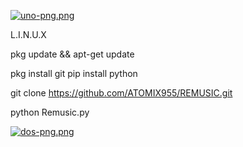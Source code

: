 [![uno-png.png](https://i.postimg.cc/G3ZrVRn1/uno-png.png)](https://postimg.cc/G9JZTZpM)


L.I.N.U.X 

pkg update && apt-get update

pkg install git
pip install python

git clone https://github.com/ATOMIX955/REMUSIC.git

python Remusic.py




[![dos-png.png](https://i.postimg.cc/ydD4pQfd/dos-png.png)](https://postimg.cc/2bNKVwNR)
